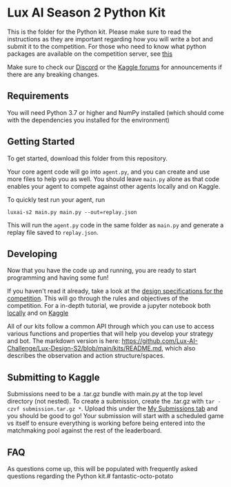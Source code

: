 # Lux AI Season 2 Python Kit

This is the folder for the Python kit. Please make sure to read the instructions as they are important regarding how you will write a bot and submit it to the competition. For those who need to know what python packages are available on the competition server, see [this](https://github.com/Lux-AI-Challenge/Lux-Design-S2/tree/main/kits/available_packages.txt)

Make sure to check our [Discord](https://discord.gg/aWJt3UAcgn) or the [Kaggle forums](https://www.kaggle.com/c/lux-ai-season2/discussion) for announcements if there are any breaking changes.

## Requirements

You will need Python 3.7 or higher and NumPy installed (which should come with the dependencies you installed for the environment)

## Getting Started

To get started, download this folder from this repository.

Your core agent code will go into `agent.py`, and you can create and use more files to help you as well. You should leave `main.py` alone as that code enables your agent to compete against other agents locally and on Kaggle.

To quickly test run your agent, run

```
luxai-s2 main.py main.py --out=replay.json
```

This will run the `agent.py` code in the same folder as `main.py` and generate a replay file saved to `replay.json`.

## Developing
Now that you have the code up and running, you are ready to start programming and having some fun!

If you haven't read it already, take a look at the [design specifications for the competition](https://www.lux-ai.org/specs-s2). This will go through the rules and objectives of the competition. For a in-depth tutorial, we provide a jupyter notebook both [locally](https://github.com/Lux-AI-Challenge/Lux-Design-S2/blob/main/kits/python/lux-ai-challenge-season-2-tutorial-python.ipynb) and on [Kaggle](https://www.kaggle.com/code/stonet2000/lux-ai-challenge-season-2-tutorial-python)

All of our kits follow a common API through which you can use to access various functions and properties that will help you develop your strategy and bot. The markdown version is here: https://github.com/Lux-AI-Challenge/Lux-Design-S2/blob/main/kits/README.md, which also describes the observation and action structure/spaces.

## Submitting to Kaggle

Submissions need to be a .tar.gz bundle with main.py at the top level directory (not nested). To create a submission, create the .tar.gz with `tar -czvf submission.tar.gz *`. Upload this under the [My Submissions tab](https://www.kaggle.com/competitions/lux-ai-season-2/submissions) and you should be good to go! Your submission will start with a scheduled game vs itself to ensure everything is working before being entered into the matchmaking pool against the rest of the leaderboard.

## FAQ

As questions come up, this will be populated with frequently asked questions regarding the Python kit.# fantastic-octo-potato
